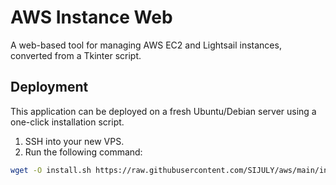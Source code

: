# AWS Instance Web

A web-based tool for managing AWS EC2 and Lightsail instances, converted from a Tkinter script.

## Deployment

This application can be deployed on a fresh Ubuntu/Debian server using a one-click installation script.

1. SSH into your new VPS.
2. Run the following command:

```bash
wget -O install.sh https://raw.githubusercontent.com/SIJULY/aws/main/install.sh && sudo bash install.sh
